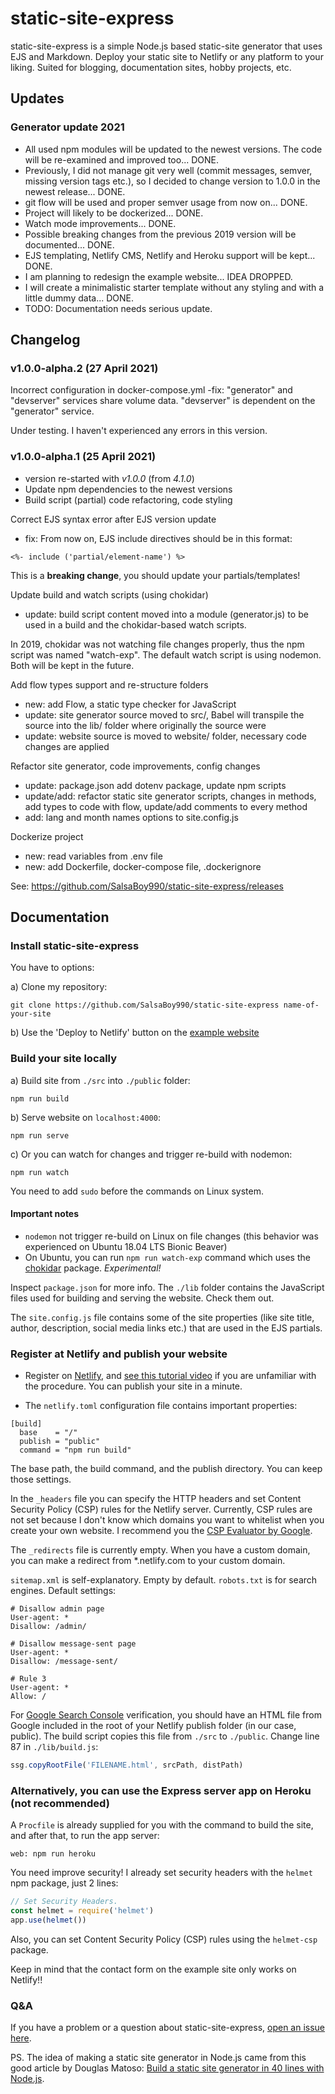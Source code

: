 # static-site-express

static-site-express is a simple Node.js based static-site generator that uses EJS and Markdown. Deploy your static site to Netlify or any platform to your liking. Suited for blogging, documentation sites, hobby projects, etc.

## Updates

### Generator update 2021
- All used npm modules will be updated to the newest versions. The code will be re-examined and improved too... DONE.
- Previously, I did not manage git very well (commit messages, semver, missing version tags etc.), so I decided to change version to 1.0.0 in the newest release... DONE.
- git flow will be used and proper semver usage from now on... DONE.
- Project will likely to be dockerized... DONE.
- Watch mode improvements... DONE.
- Possible breaking changes from the previous 2019 version will be documented... DONE.
- EJS templating, Netlify CMS, Netlify and Heroku support will be kept... DONE.
- I am planning to redesign the example website... IDEA DROPPED.
- I will create a minimalistic starter template without any styling and with a little dummy data... DONE.
- TODO: Documentation needs serious update.


## Changelog

### v1.0.0-alpha.2 (27 April 2021)

Incorrect configuration in docker-compose.yml
-fix: "generator" and "devserver" services share volume data. "devserver" is dependent on the "generator" service.

Under testing. I haven't experienced any errors in this version.

### v1.0.0-alpha.1 (25 April 2021)

- version re-started with *v1.0.0* (from *4.1.0*)
- Update npm dependencies to the newest versions
- Build script (partial) code refactoring, code styling

Correct EJS syntax error after EJS version update
- fix: From now on, EJS include directives should be in this format:

`<%- include ('partial/element-name') %>`

This is a **breaking change**, you should update your partials/templates!

Update build and watch scripts (using chokidar)
- update: build script content moved into a module (generator.js) to be used in a build and the chokidar-based watch scripts.

In 2019, chokidar was not watching file changes properly, thus the npm script was named "watch-exp". The default watch script is using nodemon. Both will be kept in the future.

Add flow types support and re-structure folders
- new: add Flow, a static type checker for JavaScript
- update: site generator source moved to src/, Babel will transpile the source into the lib/ folder where originally the source were
- update: website source is moved to website/ folder, necessary code changes are applied

Refactor site generator, code improvements, config changes
- update: package.json add dotenv package, update npm scripts
- update/add: refactor static site generator scripts, changes in methods, add types to code with flow, update/add comments to every method
- add: lang and month names options to site.config.js

Dockerize project
- new: read variables from .env file
- new: add Dockerfile, docker-compose file, .dockerignore

See: https://github.com/SalsaBoy990/static-site-express/releases



## Documentation


### Install static-site-express

You have to options:

a) Clone my repository:

````raw
git clone https://github.com/SalsaBoy990/static-site-express name-of-your-site
````

b) Use the 'Deploy to Netlify' button on the [example website](https://static-site-express.netlify.com/)


### Build your site locally

a) Build site from `./src` into `./public` folder:

````raw
npm run build
````

b) Serve website on `localhost:4000`:

````raw
npm run serve
````

c) Or you can watch for changes and trigger re-build with nodemon:

````raw
npm run watch
````

You need to add `sudo` before the commands on Linux system.

#### Important notes

- `nodemon` not trigger re-build on Linux on file changes (this behavior was experienced on Ubuntu 18.04 LTS Bionic Beaver)
- On Ubuntu, you can run `npm run watch-exp` command which uses the [chokidar](https://github.com/paulmillr/chokidar) package. *Experimental!*

Inspect `package.json` for more info. The `./lib` folder contains the JavaScript files used for building and serving the website. Check them out.

The `site.config.js` file contains some of the site properties (like site title, author, description, social media links etc.) that are used in the EJS partials.


### Register at Netlify and publish your website

- Register on [Netlify](https://www.netlify.com/), and [see this tutorial video](https://www.netlify.com/docs/continuous-deployment/) if you are unfamiliar with the procedure. You can publish your site in a minute.

- The `netlify.toml` configuration file contains important properties:

````raw
[build]
  base    = "/"
  publish = "public"
  command = "npm run build"
````

The base path, the build command, and the publish directory. You can keep those settings.

In the `_headers` file you can specify the HTTP headers and set Content Security Policy (CSP) rules for the Netlify server. Currently, CSP rules are not set because I don't know which domains you want to whitelist when you create your own website. I recommend you the [CSP Evaluator by Google](https://csp-evaluator.withgoogle.com/).

The `_redirects` file is currently empty. When you have a custom domain, you can make a redirect from *.netlify.com to your custom domain.

`sitemap.xml` is self-explanatory. Empty by default.
`robots.txt` is for search engines. Default settings:

```raw
# Disallow admin page
User-agent: *
Disallow: /admin/

# Disallow message-sent page
User-agent: *
Disallow: /message-sent/

# Rule 3
User-agent: *
Allow: /
````

For [Google Search Console](https://search.google.com/search-console/about) verification, you should have an HTML file from Google included in the root of your Netlify publish folder (in our case, public). The build script copies this file from `./src` to `./public`. Change line 87 in `./lib/build.js`: 

````javascript
ssg.copyRootFile('FILENAME.html', srcPath, distPath)
````

### Alternatively, you can use the Express server app on Heroku (not recommended)

A `Procfile` is already supplied for you with the command to build the site, and after that, to run the app server:

````raw
web: npm run heroku
````

You need improve security! I already set security headers with the `helmet` npm package, just 2 lines:

````javascript
// Set Security Headers.
const helmet = require('helmet')
app.use(helmet())
````

Also, you can set Content Security Policy (CSP) rules using the `helmet-csp` package.

Keep in mind that the contact form on the example site only works on Netlify!!

### Q&A

If you have a problem or a question about static-site-express, [open an issue here](https://github.com/SalsaBoy990/static-site-express/issues).


PS. The idea of making a static site generator in Node.js came from this good article by Douglas Matoso: [Build a static site generator in 40 lines with Node.js](https://medium.com/douglas-matoso-english/build-static-site-generator-nodejs-8969ebe34b22).

